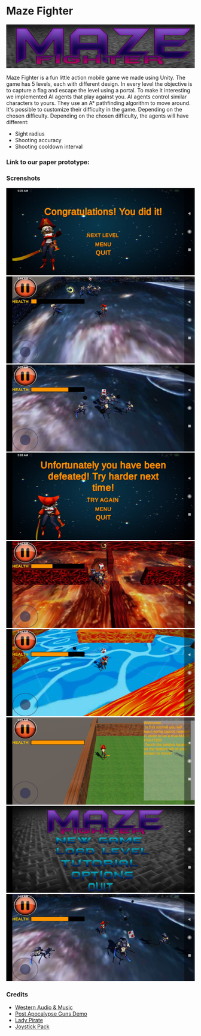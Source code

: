# Maze Fighter

<p align="center">
  <img src="miscellaneous/Logo.PNG" alt="Maze Fighter"/>
</p>

Maze Fighter is a fun little action mobile game we made using Unity.
The game has 5 levels, each with different design.
In every level the objective is to capture a flag and escape the level using a portal.
To make it interesting we implemented AI agents that play against you.
AI agents control similar characters to yours. They use an A* pathfinding algorithm to move around. It's possible to customize their difficulty in the game. Depending on the chosen difficulty. Depending on the chosen difficulty, the agents will have different:
  - Sight radius
  - Shooting accuracy
  - Shooting cooldown interval
 
### Link to our paper prototype:


### Screnshots 
![Game logo](miscellaneous/1.jpeg)
![Game logo](miscellaneous/2.jpeg)
![Game logo](miscellaneous/3.jpeg)
![Game logo](miscellaneous/4.jpeg)
![Game logo](miscellaneous/5.jpeg)
![Game logo](miscellaneous/6.jpeg)
![Game logo](miscellaneous/7.jpeg)
![Game logo](miscellaneous/8.jpeg)
![Game logo](miscellaneous/9.jpeg)
 
### Credits

- [Western Audio & Music](https://assetstore.unity.com/packages/audio/sound-fx/western-audio-music-67788)
- [Post Apocalypse Guns Demo](https://assetstore.unity.com/packages/audio/sound-fx/weapons/post-apocalypse-guns-demo-33515)
- [Lady Pirate](https://assetstore.unity.com/packages/3d/characters/humanoids/lady-pirate-143609)
- [Joystick Pack](https://assetstore.unity.com/packages/tools/input-management/joystick-pack-107631)














